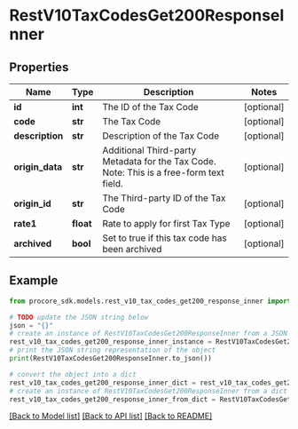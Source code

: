 # RestV10TaxCodesGet200ResponseInner


## Properties

Name | Type | Description | Notes
------------ | ------------- | ------------- | -------------
**id** | **int** | The ID of the Tax Code | [optional] 
**code** | **str** | The Tax Code | [optional] 
**description** | **str** | Description of the Tax Code | [optional] 
**origin_data** | **str** | Additional Third-party Metadata for the Tax Code. Note: This is a free-form text field. | [optional] 
**origin_id** | **str** | The Third-party ID of the Tax Code | [optional] 
**rate1** | **float** | Rate to apply for first Tax Type | [optional] 
**archived** | **bool** | Set to true if this tax code has been archived | [optional] 

## Example

```python
from procore_sdk.models.rest_v10_tax_codes_get200_response_inner import RestV10TaxCodesGet200ResponseInner

# TODO update the JSON string below
json = "{}"
# create an instance of RestV10TaxCodesGet200ResponseInner from a JSON string
rest_v10_tax_codes_get200_response_inner_instance = RestV10TaxCodesGet200ResponseInner.from_json(json)
# print the JSON string representation of the object
print(RestV10TaxCodesGet200ResponseInner.to_json())

# convert the object into a dict
rest_v10_tax_codes_get200_response_inner_dict = rest_v10_tax_codes_get200_response_inner_instance.to_dict()
# create an instance of RestV10TaxCodesGet200ResponseInner from a dict
rest_v10_tax_codes_get200_response_inner_from_dict = RestV10TaxCodesGet200ResponseInner.from_dict(rest_v10_tax_codes_get200_response_inner_dict)
```
[[Back to Model list]](../README.md#documentation-for-models) [[Back to API list]](../README.md#documentation-for-api-endpoints) [[Back to README]](../README.md)


